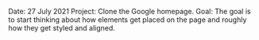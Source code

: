 Date: 27 July 2021
Project: Clone the Google homepage. 
Goal: The goal is to start thinking about how elements get placed on the page and roughly how they get styled and aligned.